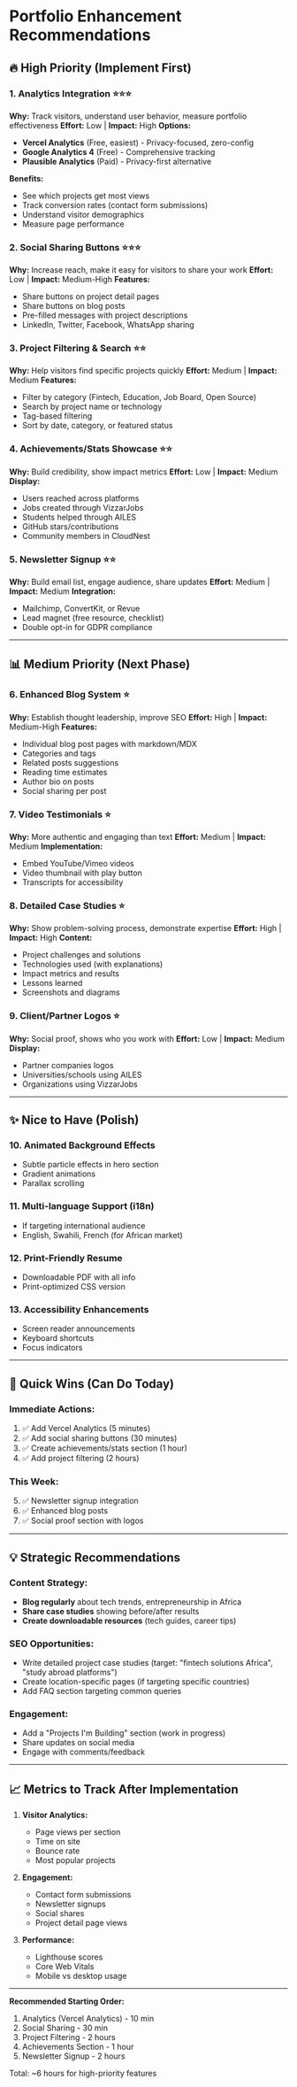 # Portfolio Enhancement Recommendations

## 🔥 High Priority (Implement First)

### 1. **Analytics Integration** ⭐⭐⭐
**Why:** Track visitors, understand user behavior, measure portfolio effectiveness
**Effort:** Low | **Impact:** High
**Options:**
- **Vercel Analytics** (Free, easiest) - Privacy-focused, zero-config
- **Google Analytics 4** (Free) - Comprehensive tracking
- **Plausible Analytics** (Paid) - Privacy-first alternative

**Benefits:**
- See which projects get most views
- Track conversion rates (contact form submissions)
- Understand visitor demographics
- Measure page performance

### 2. **Social Sharing Buttons** ⭐⭐⭐
**Why:** Increase reach, make it easy for visitors to share your work
**Effort:** Low | **Impact:** Medium-High
**Features:**
- Share buttons on project detail pages
- Share buttons on blog posts
- Pre-filled messages with project descriptions
- LinkedIn, Twitter, Facebook, WhatsApp sharing

### 3. **Project Filtering & Search** ⭐⭐
**Why:** Help visitors find specific projects quickly
**Effort:** Medium | **Impact:** Medium
**Features:**
- Filter by category (Fintech, Education, Job Board, Open Source)
- Search by project name or technology
- Tag-based filtering
- Sort by date, category, or featured status

### 4. **Achievements/Stats Showcase** ⭐⭐
**Why:** Build credibility, show impact metrics
**Effort:** Low | **Impact:** Medium
**Display:**
- Users reached across platforms
- Jobs created through VizzarJobs
- Students helped through AILES
- GitHub stars/contributions
- Community members in CloudNest

### 5. **Newsletter Signup** ⭐⭐
**Why:** Build email list, engage audience, share updates
**Effort:** Medium | **Impact:** Medium
**Integration:**
- Mailchimp, ConvertKit, or Revue
- Lead magnet (free resource, checklist)
- Double opt-in for GDPR compliance

---

## 📊 Medium Priority (Next Phase)

### 6. **Enhanced Blog System** ⭐
**Why:** Establish thought leadership, improve SEO
**Effort:** High | **Impact:** Medium-High
**Features:**
- Individual blog post pages with markdown/MDX
- Categories and tags
- Related posts suggestions
- Reading time estimates
- Author bio on posts
- Social sharing per post

### 7. **Video Testimonials** ⭐
**Why:** More authentic and engaging than text
**Effort:** Medium | **Impact:** Medium
**Implementation:**
- Embed YouTube/Vimeo videos
- Video thumbnail with play button
- Transcripts for accessibility

### 8. **Detailed Case Studies** ⭐
**Why:** Show problem-solving process, demonstrate expertise
**Effort:** High | **Impact:** High
**Content:**
- Project challenges and solutions
- Technologies used (with explanations)
- Impact metrics and results
- Lessons learned
- Screenshots and diagrams

### 9. **Client/Partner Logos** ⭐
**Why:** Social proof, shows who you work with
**Effort:** Low | **Impact:** Medium
**Display:**
- Partner companies logos
- Universities/schools using AILES
- Organizations using VizzarJobs

---

## ✨ Nice to Have (Polish)

### 10. **Animated Background Effects**
- Subtle particle effects in hero section
- Gradient animations
- Parallax scrolling

### 11. **Multi-language Support (i18n)**
- If targeting international audience
- English, Swahili, French (for African market)

### 12. **Print-Friendly Resume**
- Downloadable PDF with all info
- Print-optimized CSS version

### 13. **Accessibility Enhancements**
- Screen reader announcements
- Keyboard shortcuts
- Focus indicators

---

## 🎯 Quick Wins (Can Do Today)

### Immediate Actions:
1. ✅ Add Vercel Analytics (5 minutes)
2. ✅ Add social sharing buttons (30 minutes)
3. ✅ Create achievements/stats section (1 hour)
4. ✅ Add project filtering (2 hours)

### This Week:
5. ✅ Newsletter signup integration
6. ✅ Enhanced blog posts
7. ✅ Social proof section with logos

---

## 💡 Strategic Recommendations

### Content Strategy:
- **Blog regularly** about tech trends, entrepreneurship in Africa
- **Share case studies** showing before/after results
- **Create downloadable resources** (tech guides, career tips)

### SEO Opportunities:
- Write detailed project case studies (target: "fintech solutions Africa", "study abroad platforms")
- Create location-specific pages (if targeting specific countries)
- Add FAQ section targeting common queries

### Engagement:
- Add a "Projects I'm Building" section (work in progress)
- Share updates on social media
- Engage with comments/feedback

---

## 📈 Metrics to Track After Implementation

1. **Visitor Analytics:**
   - Page views per section
   - Time on site
   - Bounce rate
   - Most popular projects

2. **Engagement:**
   - Contact form submissions
   - Newsletter signups
   - Social shares
   - Project detail page views

3. **Performance:**
   - Lighthouse scores
   - Core Web Vitals
   - Mobile vs desktop usage

---

**Recommended Starting Order:**
1. Analytics (Vercel Analytics) - 10 min
2. Social Sharing - 30 min
3. Project Filtering - 2 hours
4. Achievements Section - 1 hour
5. Newsletter Signup - 2 hours

Total: ~6 hours for high-priority features


